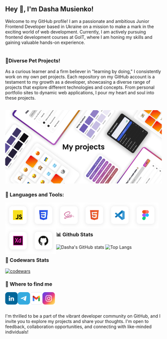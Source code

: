 ## Hey 👋, I'm Dasha Musienko!

Welcome to my GitHub profile! I am a passionate and ambitious Junior Frontend Developer based in Ukraine on a mission to make a mark in the exciting world of web development. Currently, I am actively pursuing frontend development courses at GoIT, where I am honing my skills and gaining valuable hands-on experience.
</br>
</br>


### 🚀Diverse Pet Projects!
As a curious learner and a firm believer in "learning by doing," I consistently work on my own pet projects. Each repository on my GitHub account is a testament to my growth as a developer, showcasing a diverse range of projects that explore different technologies and concepts. From personal portfolio sites to dynamic web applications, I pour my heart and soul into these projects.
</br>
</br>


<img src="https://github.com/dasha-musienko/dasha-musienko/blob/main/img/cover.png" alt="Cover image">



### 🔨 Languages and Tools:
<p align="center">
  <a href="https://www.ecma-international.org/" target="_blank"> <img align="left" src="https://github.com/dasha-musienko/dasha-musienko/blob/main/img/js.svg" alt="js" height="82px"/> </a> 
   <a href="https://www.w3.org/Style/CSS/" target="_blank"> <img align="left" src="https://github.com/dasha-musienko/dasha-musienko/blob/main/img/css3.svg" alt="css3" height="82px"/> </a> 
   <a href="https://sass-lang.com/" target="_blank"> <img align="left" src="https://github.com/dasha-musienko/dasha-musienko/blob/main/img/sass.svg" alt="sass" height="82px"/> </a> 
   <a href="https://html.spec.whatwg.org/multipage/" target="_blank"> <img align="left" src="https://github.com/dasha-musienko/dasha-musienko/blob/main/img/html5.svg" alt="html5" height="82px"/> </a> 
  <a href="https://code.visualstudio.com/" target="_blank"> <img align="left" src="https://github.com/dasha-musienko/dasha-musienko/blob/main/img/vs.svg" alt="vscode" height="82px"/> </a> 
  <a href="https://www.figma.com/" target="_blank"> <img align="left" src="https://github.com/dasha-musienko/dasha-musienko/blob/main/img/figma.svg" alt="figma" height="82px"/> </a> 
  <a href="https://helpx.adobe.com/ua/support/xd.html" target="_blank"> <img align="left" src="https://github.com/dasha-musienko/dasha-musienko/blob/main/img/xd.svg" alt="xd" height="82px"/> </a> 
  <a href="https://github.com/dasha-musienko" target="_blank"> <img align="left" src="https://github.com/dasha-musienko/dasha-musienko/blob/main/img/github.svg" alt="github" height="82px"/> </a> 
</p>

<br>
<br>
<br>
<br>


### 📊 Github Stats
  ![Dasha's GitHub stats](https://github-readme-stats.vercel.app/api?username=dasha-musienko&show_icons=true&bg_color=ffffff&text_color=000000&title_color=000000&border_color=000000&icon_color=7059CA&border_radius=12&line_height=28,5)
![Top Langs](https://github-readme-stats.vercel.app/api/top-langs/?username=dasha-musienko&layout=donut&border_radius=12&line_height=26&exclude_repo=goit-markup-hw-01,goit-markup-hw-02,goit-markup-hw-03,goit-markup-hw-04,goit-markup-hw-05,goit-markup-hw-06,goit-markup-hw-07,goit-markup-hw-08 )
<br>
### 🏁 Codewars Stats
[![codewars](https://www.codewars.com/users/dasha-musienko/badges/large)](https://www.codewars.com/users/dasha-musienko)  

### 🔗 Where to find me
<p align="center">
  <a href="https://www.linkedin.com/in/daria-musiienko-74277024a/" target="_blank"> <img align="left" src="https://github.com/dasha-musienko/dasha-musienko/blob/main/img/linkedin.svg" alt="linkedin" height="40px"/> </a> 
  <a href="https://t.me/blyumenthal" target="_blank"> <img align="left" src="https://github.com/dasha-musienko/dasha-musienko/blob/main/img/telegram.svg" alt="telegram" height="40px"/> </a> 
   <a href="mailto:dasha04.musienko@gmail.com" target="_blank"> <img align="left" src="https://github.com/dasha-musienko/dasha-musienko/blob/main/img/gmail.svg" alt="gmail" height="40px"/> </a> 
   <a href="https://www.instagram.com/dariamusiienko/" target="_blank"> <img align="left" src="https://github.com/dasha-musienko/dasha-musienko/blob/main/img/insta.svg" alt="instagram" height="40px"/> </a> 
   
</p>

<br>
<br>
<br>
<br>
I'm thrilled to be a part of the vibrant developer community on GitHub, and I invite you to explore my projects and share your thoughts. I'm open to feedback, collaboration opportunities, and connecting with like-minded individuals!




